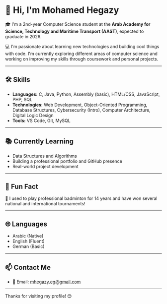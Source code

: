 # 👋 Hi, I'm Mohamed Hegazy

🎓 I'm a 2nd-year Computer Science student at the **Arab Academy for Science, Technology and Maritime Transport (AAST)**, expected to graduate in 2026.

💻 I'm passionate about learning new technologies and building cool things with code. I'm currently exploring different areas of computer science and working on improving my skills through coursework and personal projects.

---

## 🛠️ Skills

- **Languages:** C, Java, Python, Assembly (basic), HTML/CSS, JavaScript, PHP, SQL
- **Technologies:** Web Development, Object-Oriented Programming, Database Structures, Cybersecurity (Intro), Computer Architecture, Digital Logic Design
- **Tools:** VS Code, Git, MySQL

---

## 📚 Currently Learning

- Data Structures and Algorithms
- Building a professional portfolio and GitHub presence
- Real-world project development

---

## 🎯 Fun Fact

🏸 I used to play professional badminton for 14 years and have won several national and international tournaments!

---

## 🌐 Languages

- Arabic (Native)
- English (Fluent)
- German (Basic)

---

## 📫 Contact Me

- 📧 Email: mhegazy.eg@gmail.com

---

Thanks for visiting my profile! 😊
